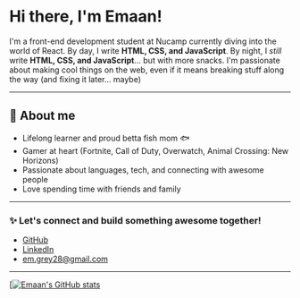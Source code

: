 # Hi there, I'm Emaan!

I'm a front-end development student at Nucamp currently diving into the world of React. By day, I write **HTML, CSS, and JavaScript**. By night, I *still* write **HTML, CSS, and JavaScript**... but with more snacks. I'm passionate about making cool things on the web, even if it means breaking stuff along the way (and fixing it later... maybe)

---

## 🚀 About me
- Lifelong learner and proud betta fish mom 🐟
- Gamer at heart (Fortnite, Call of Duty, Overwatch, Animal Crossing: New Horizons)
- Passionate about languages, tech, and connecting with awesome people
- Love spending time with friends and family

---

### ✨ Let's connect and build something awesome together!
- [GitHub](https://github.com/mersy-28) 
- [LinkedIn](https://www.linkedin.com/in/emaan-hookey/)
- em.grey28@gmail.com

---

[[![Emaan's GitHub stats](https://github-readme-stats.vercel.app/api?username=mersy-28&show_icons=true&theme=radical)](https://github.com/anuraghazra/github-readme-stats)

